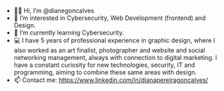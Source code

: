 - 👋🏻 Hi, I’m @dianegoncalves
- 👀 I’m interested in Cybersecurity, Web Development (frontend) and Design.
- 🌱 I’m currently learning Cybersecurity.
- 💻 I have 5 years of professional experience in graphic design, where I also worked as an art finalist, photographer and website and social networking management, always with connection to digital marketing. I have a constant curiosity for new technologies, security, IT and programming, aiming to combine these same areas with design.
- 📫 Contact me: https://www.linkedin.com/in/dianapereiragoncalves/

<!---👋🏻
dianegoncalves/dianegoncalves is a ✨ special ✨ repository because its `README.md` (this file) appears on your GitHub profile.
You can click the Preview link to take a look at your changes.
--->
